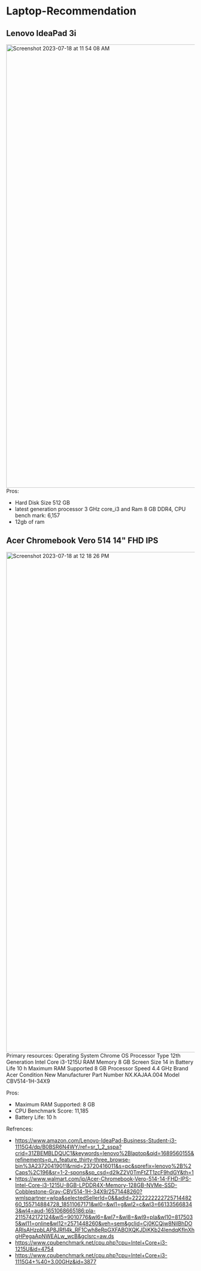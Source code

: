 # Laptop-Recommendation
## Lenovo IdeaPad 3i 
<img width="1181" alt="Screenshot 2023-07-18 at 11 54 08 AM" src="https://github.com/fsheriff3/LaptopRecommendation/assets/139291978/c5129237-a050-491c-841d-a8b412925058">
Pros:

- Hard Disk Size	512 GB
- latest generation processor ‎3 GHz core_i3 and Ram ‎8 GB DDR4, CPU bench mark: 6,157
- 12gb of ram

 ## Acer Chromebook Vero 514 14" FHD IPS
 <img width="1333" alt="Screenshot 2023-07-18 at 12 18 26 PM" src="https://github.com/fsheriff3/LaptopRecommendation/assets/139291978/eb331e41-be92-41db-93a4-b499ee48d6ff">
Primary resources: Operating System
Chrome OS
Processor Type
12th Generation Intel Core i3-1215U
RAM Memory
8 GB
Screen Size
14 in
Battery Life
10 h
Maximum RAM Supported
8 GB
Processor Speed
4.4 GHz
Brand
Acer
Condition
New
Manufacturer Part Number
NX.KAJAA.004
Model
CBV514-1H-34X9

Pros:

- Maximum RAM Supported: 8 GB
- CPU Benchmark Score: 11,185
- Battery Life: 10 h

Refrences: 
- https://www.amazon.com/Lenovo-IdeaPad-Business-Student-i3-1115G4/dp/B0BSR6N4WY/ref=sr_1_2_sspa?crid=31ZBEMBLDQUC1&keywords=lenovo%2Blaptop&qid=1689560155&refinements=p_n_feature_thirty-three_browse-bin%3A23720419011&rnid=23720416011&s=pc&sprefix=lenovo%2B%2Caps%2C196&sr=1-2-spons&sp_csd=d2lkZ2V0TmFtZT1zcF9hdGY&th=1
- https://www.walmart.com/ip/Acer-Chromebook-Vero-514-14-FHD-IPS-Intel-Core-i3-1215U-8GB-LPDDR4X-Memory-128GB-NVMe-SSD-Cobblestone-Gray-CBV514-1H-34X9/2571448260?wmlspartner=wlpa&selectedSellerId=0&&adid=222222222272571448260_155714884728_18511067171&wl0=&wl1=g&wl2=c&wl3=661335668343&wl4=aud-1651068665186:pla-2115742172124&wl5=9010776&wl6=&wl7=&wl8=&wl9=pla&wl10=8175035&wl11=online&wl12=2571448260&veh=sem&gclid=Cj0KCQjw8NilBhDOARIsAHzpbLAP8JRfI4k_RF1Cwh8eRpGXFABOXQKJDiKKb24IendqKflnXhgHPegaApNWEALw_wcB&gclsrc=aw.ds
- https://www.cpubenchmark.net/cpu.php?cpu=Intel+Core+i3-1215U&id=4754
- https://www.cpubenchmark.net/cpu.php?cpu=Intel+Core+i3-1115G4+%40+3.00GHz&id=3877
